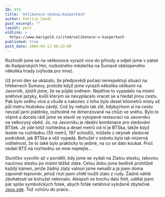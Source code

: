 ```yaml
---
ID: 979
title: 'Velikonoce v&nbsp;Kašperkách'
author: Patrick Zandl
post_excerpt: ""
layout: post
oldlink: >
  https://www.marigold.cz/item/velikonoce-v-kasperkach
published: true
post_date: 2004-04-13 08:23:00
---
```

<p>
Rozhodli jsme se na velikonoce vyrazit více do přírody a odjeli jsme v pátek do Kašperských Hor, rozkošného městečka na Šumavě obklopeného několika hrady (výhoda pro mne).</p>

<p>
Už první den se ukázalo, že předpovědi počasí nerespektují situaci na hřebenech Šumavy, protože když jsme vyrazili několika oklikami na Javorník, zjistili jsme, že se půjde sněhem. Nejdříve to vypadalo na místní sněhové jazyky, kvůli kterým se nevyplácelo vracet se a hledat jinou cestu. Pak bylo sněhu více a všude a nakonec z toho bylo deset kilometrů místy až půl metru hlubokou závějí. Což by nebylo tak zlé, kdybychom si na cestu nevzali jarní plátěnky, rozhodně ne dimenzované na chůzi ve sněhu.&#160;Bylo to vtipné&#160;a docela rádi jsme se stavili ve vytopené restauraci na Javorníku na&#160;velkorysý oběd.&#160;Jo, na Javorníku je ideální kombinace pro sledování BTSek. Je zde totiž rozhledna a deset metrů od ní je BTSka, takže když lezete na rozhlednu (30 metrů, 197 schodů), můžete z okýnek sledovat podrobně, jak BTSka a věž vypadá. Bohužel v sobotu byla tak mizerná viditelnost, že to také bylo prakticky to jediné, na co se dalo koukat. Proč nedali BTS na rozhlednu se mne neptejte...</p>

<p>
Sluníčko vysvitlo až v pondělí, kdy jsme se vydali na Zlatou stezku, takovou naučnou stezku po místní těžbě zlata. Celou dobu jsme bedlivě prohlíželi každý kámen, jenže žádný zlatý valoun jsme nenašli a já jsem doma zapoměl teploměr, jehož rtutí jsem chtěl loužit zlato z rudy. Žádné náhlé zbohatnutí se bohužel nekonalo. Alespoň se trochu dalo fotit, udělal jsem pár spíše symbolických fotek, abych foťák netáhnul vyloženě zbytečně. <A href="http://tangero.me.cz/kasperky/" target=_blank>Jsou zde</A>. Tož vzhůru do práce... </p>
